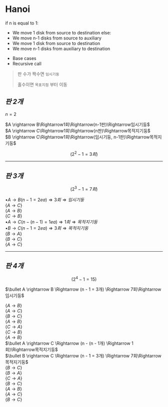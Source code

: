# Hanoi

if n is equal to 1:
* We move 1 disk from source to destination
else:
* We move n-1 disks from source to auxiliary
* We move 1 disk from source to destination
* We move n-1 disks from auxiliary to destination

- Base cases
- Recursive call

> 판 수가 짝수면 `임시기둥`  
>  
> 홀수이면 `목표지점` 부터 이동  

## _판 2개_  

$n = 2$

$A \rightarrow B\Rightarrow1회\Rightarrow(n-1판)\Rightarrow임시기둥$  
$A \rightarrow C\Rightarrow1회\Rightarrow(n판)\Rightarrow목적지기둥$  
$B \rightarrow C\Rightarrow1회\Rightarrow(임시기둥, n-1판)\Rightarrow목적지기둥$  

$$\left(2^2 - 1 = 3회\right)$$

---

## _판 3개_

$$\left( 2^3 - 1 = 7 회\right)$$

$\bullet A \rightarrow B (n - 1 = 2ea)\Rightarrow 3회\Rightarrow 임시기둥$  
$\{A \rightarrow C\}$  
$\{A \rightarrow B\}$  
$\{C \rightarrow B\}$  
$\bullet A\rightarrow C (n - (n - 1) = 1ea)\Rightarrow 1회\Rightarrow 목적지기둥$  
$\bullet B\rightarrow C (n -1 = 2ea)\Rightarrow 3회\Rightarrow 목적지기둥$  
$\{B \rightarrow A\}$  
$\{B \rightarrow C\}$  
$\{A \rightarrow C\}$  

---

## _판 4개_

$$ \left(2^4 - 1 = 15\right)$$

$\bullet A \rightarrow B \Rightarrow (n - 1 = 3개) \Rightarrow 7회\Rightarrow임시기둥$  

$\{A \rightarrow B\}$  
$\{A \rightarrow C\}$  
$\{B \rightarrow C\}$  
$\{A \rightarrow B\}$  
$\{C \rightarrow A\}$  
$\{C \rightarrow B\}$  
$\{A \rightarrow B\}$  
$\bullet A \rightarrow C \Rightarrow (n - (n - 1개) \Rightarrow 1회)\Rightarrow목적지기둥$  
$\bullet B \rightarrow C \Rightarrow (n - 1 = 3개) \Rightarrow 7회\Rightarrow목적지기둥$  
$\{B \rightarrow C\}$  
$\{B \rightarrow A\}$  
$\{C \rightarrow A\}$  
$\{B \rightarrow C\}$  
$\{A \rightarrow B\}$  
$\{A \rightarrow C\}$  
$\{B \rightarrow C\}$  


